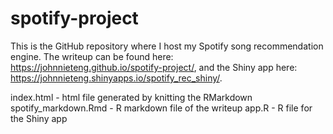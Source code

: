 # spotify-project

This is the GitHub repository where I host my Spotify song recommendation engine. The writeup can be found here: https://johnnieteng.github.io/spotify-project/, and  the Shiny app here: https://johnnieteng.shinyapps.io/spotify_rec_shiny/.

index.html - html file generated by knitting the RMarkdown
spotify_markdown.Rmd - R markdown file of the writeup
app.R - R file for the Shiny app
